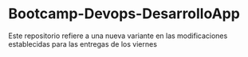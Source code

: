 # Bootcamp-Devops-DesarrolloApp
Este repositorio refiere a una nueva variante en las modificaciones establecidas para las entregas de los viernes
